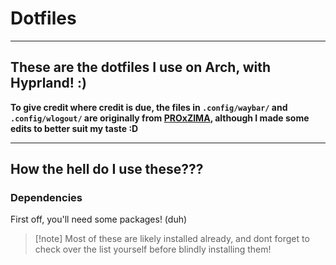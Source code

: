# Dotfiles

---

## These are the dotfiles I use on Arch, with Hyprland! :)
**To give credit where credit is due, the files in `.config/waybar/` and `.config/wlogout/` are originally from [PROxZIMA](https://github.com/PROxZIMA/.dotfiles), although I made some edits to better suit my taste :D**

---

## How the hell do I use these???

### Dependencies

First off, you'll need some packages! (duh)
>[!note] Most of these are likely installed already, and dont forget to check over the list yourself before blindly installing them!

